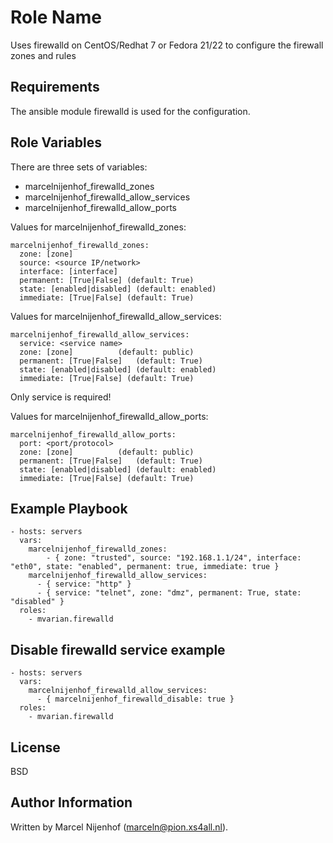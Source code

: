 Role Name
=========

Uses firewalld on CentOS/Redhat 7 or Fedora 21/22 to configure the firewall zones and rules

Requirements
------------

The ansible module firewalld is used for the configuration.

Role Variables
--------------

There are three sets of variables:
 - marcelnijenhof_firewalld_zones
 - marcelnijenhof_firewalld_allow_services
 - marcelnijenhof_firewalld_allow_ports


Values for marcelnijenhof_firewalld_zones:

    marcelnijenhof_firewalld_zones:
      zone: [zone]
      source: <source IP/network>
      interface: [interface]
      permanent: [True|False] (default: True)
      state: [enabled|disabled] (default: enabled)
      immediate: [True|False] (default: True)


Values for marcelnijenhof_firewalld_allow_services:

    marcelnijenhof_firewalld_allow_services:
      service: <service name>
      zone: [zone]			(default: public)
      permanent: [True|False]	(default: True)
      state: [enabled|disabled]	(default: enabled)
      immediate: [True|False] (default: True)

Only service is required!

Values for marcelnijenhof_firewalld_allow_ports:

    marcelnijenhof_firewalld_allow_ports:
      port: <port/protocol>
      zone: [zone]			(default: public)
      permanent: [True|False]	(default: True)
      state: [enabled|disabled]	(default: enabled)
      immediate: [True|False] (default: True)


Example Playbook
----------------

    - hosts: servers
      vars:
        marcelnijenhof_firewalld_zones:
            - { zone: "trusted", source: "192.168.1.1/24", interface: "eth0", state: "enabled", permanent: true, immediate: true }
        marcelnijenhof_firewalld_allow_services:
          - { service: "http" }
          - { service: "telnet", zone: "dmz", permanent: True, state: "disabled" }
      roles:
        - mvarian.firewalld

Disable firewalld service example
---------------------------------

    - hosts: servers
      vars:
        marcelnijenhof_firewalld_allow_services:
          - { marcelnijenhof_firewalld_disable: true }
      roles:
        - mvarian.firewalld



License
-------

BSD

Author Information
------------------

Written by Marcel Nijenhof (marceln@pion.xs4all.nl).

